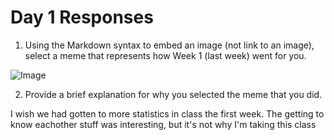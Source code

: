 # Day 1 Responses

1. Using the Markdown syntax to embed an image (not link to an image), select a meme that represents how Week 1 (last week) went for you.

![Image](https://media.tenor.com/PvYkDcFyep4AAAAM/homer-ausente.gif)

2. Provide a brief explanation for why you selected the meme that you did.

I wish we had gotten to more statistics in class the first week. The getting to know eachother stuff was interesting, but it's not why I'm taking this class
